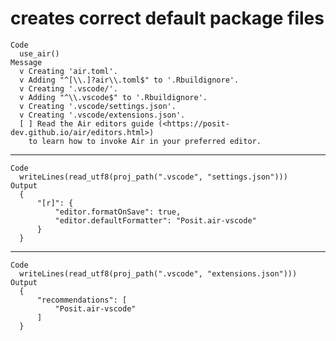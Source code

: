 # creates correct default package files

    Code
      use_air()
    Message
      v Creating 'air.toml'.
      v Adding "^[\\.]?air\\.toml$" to '.Rbuildignore'.
      v Creating '.vscode/'.
      v Adding "^\\.vscode$" to '.Rbuildignore'.
      v Creating '.vscode/settings.json'.
      v Creating '.vscode/extensions.json'.
      [ ] Read the Air editors guide (<https://posit-dev.github.io/air/editors.html>)
        to learn how to invoke Air in your preferred editor.

---

    Code
      writeLines(read_utf8(proj_path(".vscode", "settings.json")))
    Output
      {
          "[r]": {
              "editor.formatOnSave": true,
              "editor.defaultFormatter": "Posit.air-vscode"
          }
      }

---

    Code
      writeLines(read_utf8(proj_path(".vscode", "extensions.json")))
    Output
      {
          "recommendations": [
              "Posit.air-vscode"
          ]
      }

